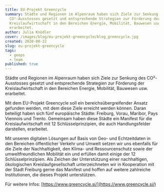```yaml
---
title: EU-Projekt Greencycle
summary: Städte und Regionen im Alpenraum haben sich Ziele zur Senkung des
  CO²-Ausstosses gesetzt und entsprechende Strategien zur Förderung der
  Kreislaufwirtschaft in den Bereichen Energie, Mobilität, Bauwesen usw.
  erarbeitet.
author: Julia Knödler
cover: /images/blog/eu-projekt-greencycle/blog_greencycle.jpg
created: 2020-00-22
slug: eu-projekt-greencycle
tags:
  - geops
  - team
published: true
---
```

Städte und Regionen im Alpenraum haben sich Ziele zur Senkung des CO²-Ausstosses gesetzt und entsprechende Strategien zur Förderung der Kreislaufwirtschaft in den Bereichen Energie, Mobilität, Bauwesen usw. erarbeitet.

Mit dem EU-Projekt Greencycle soll ein bereichsübergreifender Ansatz gefunden werden, mit dem diese Ziele erreicht werden können. Daran beteiligt haben sich fünf europäische Städte: Freiburg, Vorau, Maribor, Pays Viennois und Trento. Gemeinsam haben diese Städte ein Manifest für die Kreislaufwirtschaft mit 12 Schlüsselprinzipien, die auch Handlungsfelder darstellen, erarbeitet.

Mit unseren digitalen Lösungen auf Basis von Geo- und Echtzeitdaten in den Bereichen öffentlicher Verkehr und Umwelt setzen wir uns ebenfalls für die Ziele der Nachhaltigkeit, den Klima- und Ressourcenschutz sowie der umweltfreundlichen Mobilität ein und erfüllen damit einige der 12 Schlüsselprinzipien. Als Zeichen der Unterstützung einer nachhaltigen, ökologischen Kreislaufgesellschaft unterzeichneten wir in Kooperation mit der Stadt Freiburg gerne das Manifest und hoffen auf weitere zahlreiche Institutionen, die dieses Projekt unterstützen.

Für weitere Infos: [https://www.greencycle.si/](https://www.greencycle.si/)